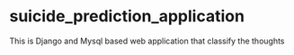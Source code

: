 # suicide_prediction_application
This is Django and Mysql  based web application that classify the thoughts

